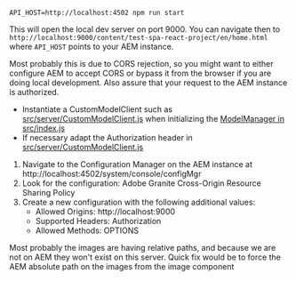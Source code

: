
```
API_HOST=http://localhost:4502 npm run start
```
This will open the local dev server on port 9000. You can navigate then to `http://localhost:9000/content/test-spa-react-project/en/home.html`
where `API_HOST` points to your AEM instance.

Most probably this is due to CORS rejection, so you might want to either configure AEM to accept CORS or bypass it from the browser if you are doing local development. 
Also assure that your request to the AEM instance is authorized.

* Instantiate a CustomModelClient such as [src/server/CustomModelClient.js](https://github.com/adobe/aem-spa-project-archetype/blob/master/src/main/resources/archetype-resources/react-app/src/server/CustomModelClient.js) 
when initializing the [ModelManager in src/index.js](https://github.com/adobe/aem-spa-project-archetype/blob/master/src/main/resources/archetype-resources//react-app/src/index.js#L42)
* If necessary adapt the Authorization header in [src/server/CustomModelClient.js](https://github.com/adobe/aem-spa-project-archetype/blob/master/src/main/resources/archetype-resources//react-app/src/server/CustomModelClient.js#L21) 

1. Navigate to the Configuration Manager on the AEM instance at http://localhost:4502/system/console/configMgr
2. Look for the configuration: Adobe Granite Cross-Origin Resource Sharing Policy
3. Create a new configuration with the following additional values:
    * Allowed Origins: http://localhost:9000
    * Supported Headers: Authorization
    * Allowed Methods: OPTIONS

Most probably the images are having relative paths, and because we are not on AEM they won't exist on this server.
Quick fix would be to force the AEM absolute path on the images from the image component
